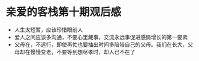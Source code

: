 # 亲爱的客栈第十期观后感

* 人生太短暂，应该珍惜眼前人
* 爱人之间应该多沟通，不要心里藏事，交流永远事促进感情增长的第一要素
* 父母在，不远行，即使再忙也要抽出时间多陪陪自己的父母。我们在长大，父母却在慢慢变老，不要等到想尽孝时，却人已不在了


